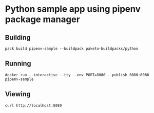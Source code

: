 # Python sample app using pipenv package manager

## Building

`pack build pipenv-sample --buildpack paketo-buildpacks/python`

## Running

`docker run --interactive --tty --env PORT=8080 --publish 8080:8080 pipenv-sample`

## Viewing

`curl http://localhost:8080`
